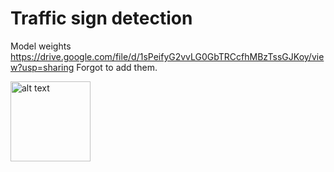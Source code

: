 # Traffic sign detection 

Model weights
https://drive.google.com/file/d/1sPeifyG2vvLG0GbTRCcfhMBzTssGJKoy/view?usp=sharing
Forgot to add them.

 
<img src="https://raw.githubusercontent.com/grvbhosale/aiauto/main/accuracy.jpeg.png" alt="alt text" width="128" height="128">
